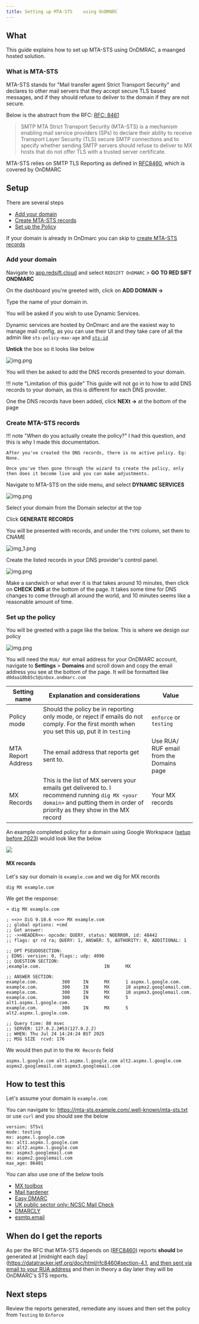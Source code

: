 ```yaml
---
title: Setting up MTA-STS    using OnDMARC
---
```


## What

This guide explains how to set up MTA-STS using OnDMRAC, a maanged hosted solution.

### What is MTA-STS

MTA-STS stands for "Mail transfer agent Strict Transport Security" and declares to other mail servers that they accept secure
TLS based messages, and if they should refuse to deliver to the domain if they are not secure.

Below is the abstract from the RFC: [RFC: 8461](https://datatracker.ietf.org/doc/html/rfc8461)

> SMTP MTA Strict Transport Security (MTA-STS) is a mechanism enabling
mail service providers (SPs) to declare their ability to receive
Transport Layer Security (TLS) secure SMTP connections and to specify
whether sending SMTP servers should refuse to deliver to MX hosts
that do not offer TLS with a trusted server certificate.

MTA-STS relies on SMTP TLS Reporting as defined in [RFC8460](https://datatracker.ietf.org/doc/html/rfc8460), which is
covered by OnDMARC

## Setup

There are several steps

* [Add your domain](#add-your-domain)
* [Create MTA-STS records](#create-mta-sts-records)
* [Set up the Policy](#set-up-the-policy)

If your domain is already in OnDmarc you can skip to [create MTA-STS records](#create-mta-sts-records)

### Add your domain

Navigate to [app.redsift.cloud](https://app.redsift.cloud) and select `REDSIFT OnDMARC` > **GO TO RED SIFT ONDMARC**

On the dashboard you're greeted with, click on **ADD DOMAIN ->**

Type the name of your domain in.

You will be asked if you wish to use Dynamic Services.

Dynamic services are hosted by OnDmarc and are the easiest way to manage mail config, as you can use their UI and they take
care of all the admin like `sts-policy-max-age` and [`sts-id`](https://datatracker.ietf.org/doc/html/rfc8461#:~:text=sts%2Did%20%20%20%20%20%20%20%20%20%20%3D%20%25s%22id%3D%22%201*32(ALPHA%20/%20DIGIT)%20%20%20%20%20%3B%20id%3D...)

**Untick** the box so it looks like below

![img.png](../../assets/on-dmarc-redsift-dynamic-services.png)

You will then be asked to add the DNS records presented to your domain.

!!! note "Limitation of this guide"
    This guide will not go in to how to add DNS records to your domain, as this is different for each DNS provider.

One the DNS records have been added, click **NEXt ->** at the bottom of the page

### Create MTA-STS records

!!! note "When do you actually create the policy?"
    I had this question, and this is why I made this documentation.

    After you've created the DNS records, there is no active policy. Eg: None.

    Once you've then gone through the wizard to create the policy, only then does it become live and you can make adjustments.

Navigate to MTA-STS on the side menu, and select **DYNAMIC SERVICES**

![img.png](../../assets/on-dmarc-redsift-dynamic-services-menu-item.png)

Select your domain from the Domain selector at the top

Click **GENERATE RECORDS**

You will be presented with records, and under the `TYPE` column, set them to CNAME

![img_1.png](../../assets/on-dmarc-redsift-mta-sts-set-cname.png)

Create the listed records in your DNS provider's control panel.

![img.png](../../assets/on-dmarc-redsift-mta-sts-set-sts-records.png)

Make a sandwich or what ever it is that takes around 10 minutes, then click on **CHECK DNS** at the bottom of the page.
It takes some time for DNS changes to come through all around the world, and 10 minutes seems like a reasonable amount of time.

### Set up the policy

You will be greeted with a page like the below. This is where we design our policy

![img.png](../../assets/on-dmarc-redsift-mta-sts-create-policy.png)

You will need the `RUA/ RUF` email address for your OnDMARC account, navigate to **Settings** > **Domains** and scroll down
and copy the email address you see at the bottom of the page. It will be formatted like `d0daa10b85c5@inbox.ondmarc.com`

| Setting name       | Explanation and considerations                                                                                                                                              | Value                                    |
|--------------------|-----------------------------------------------------------------------------------------------------------------------------------------------------------------------------|------------------------------------------|
| Policy mode        | Should the policy be in reporting only mode, or reject if emails do not comply. For the first month when you set this up, put it in `testing`                               | `enforce` or `testing`                   |
| MTA Report Address | The email address that reports get sent to.                                                                                                                                 | Use RUA/ RUF email from the Domains page |
| MX Records         | This is the list of MX servers your emails get delivered to. I recommend running `dig MX <your domain>` and putting them in order of priority as they show in the MX record | Your MX records                          |

An example completed policy for a domain using Google Workspace ([setup before 2023](https://support.google.com/a/answer/16004259?hl=en&src=supportwidget0&authuser=0#:~:text=Google%20for%20delivery.-,Legacy%20MX%20record%20values,-If%20you%20started)) would look like the below

![](../../assets/on-dmarc-redsift-mta-sts-example-policy-complete.png)

#### MX records

Let's say our domain is `example.com` and we dig for MX records

```shell
dig MX example.com
```

We get the response:

```text
➜ dig MX example.com

; <<>> DiG 9.10.6 <<>> MX example.com
;; global options: +cmd
;; Got answer:
;; ->>HEADER<<- opcode: QUERY, status: NOERROR, id: 48442
;; flags: qr rd ra; QUERY: 1, ANSWER: 5, AUTHORITY: 0, ADDITIONAL: 1

;; OPT PSEUDOSECTION:
; EDNS: version: 0, flags:; udp: 4096
;; QUESTION SECTION:
;example.com.                        IN      MX

;; ANSWER SECTION:
example.com.         300     IN      MX      1 aspmx.l.google.com.
example.com.         300     IN      MX      10 aspmx2.googlemail.com.
example.com.         300     IN      MX      10 aspmx3.googlemail.com.
example.com.         300     IN      MX      5 alt1.aspmx.l.google.com.
example.com.         300     IN      MX      5 alt2.aspmx.l.google.com.

;; Query time: 80 msec
;; SERVER: 127.0.2.2#53(127.0.2.2)
;; WHEN: Thu Jul 24 14:24:24 BST 2025
;; MSG SIZE  rcvd: 176
```

We would then put in to the `MX Records` field

```
aspmx.l.google.com alt1.aspmx.l.google.com alt2.aspmx.l.google.com aspmx2.googlemail.com aspmx3.googlemail.com
```

## How to test this

Let's assume your domain is `example.com`:

You can navigate to: <https://mta-sts.example.com/.well-known/mta-sts.txt> or use `curl` and you should see the below

```text
version: STSv1
mode: testing
mx: aspmx.l.google.com
mx: alt1.aspmx.l.google.com
mx: alt2.aspmx.l.google.com
mx: aspmx3.googlemail.com
mx: aspmx2.googlemail.com
max_age: 86401
```

You can also use one of the below tools

* [MX toolbox](https://mxtoolbox.com/mta-sts.aspx)
* [Mail hardener](https://www.mailhardener.com/tools/mta-sts-validator)
* [Easy DMARC](https://easydmarc.com/tools/mta-sts-check)
* [UK public sector only: NCSC Mail Check](https://www.mailcheck.service.ncsc.gov.uk/)
* [DMARCLY](https://dmarcly.com/tools/mta-tls-checker)
* [esmtp.email](https://esmtp.email/tools/mta-sts/)

## When do I get the reports

As per the RFC that MTA-STS depends on ([RFC8460](https://datatracker.ietf.org/doc/html/rfc8460)) reports **should**
be generated at [midnight each day](<https://datatracker.ietf.org/doc/html/rfc8460#section-4.1>, [and then sent via email to your RUA address](https://datatracker.ietf.org/doc/html/rfc8460#section-5)
and then in theory a day later they will be OnDMARC's STS reports.

## Next steps

Review the reports generated, remediate any issues and then set the policy from `Testing` to `Enforce`
